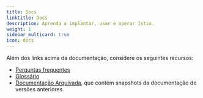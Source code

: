 ```yaml
---
title: Docs
linktitle: Docs
description: Aprenda a implantar, usar e operar Istio.
weight: 1
sidebar_multicard: true
icon: docs
---
```


Além dos links acima da documentação, considere os seguintes recursos:

- [Perguntas frequentes](/pt-br/faq)
- [Glossário](/pt-br/docs/reference/glossary)
- [Documentação Arquivada](https://archive.istio.io/), que contém snapshots da documentação de versões anteriores.
